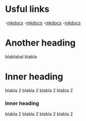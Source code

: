 # Usful links
-[mkdocs](https://squidfunk.github.io/mkdocs-material/setup/changing-the-colors/)
-[mkdocs](https://squidfunk.github.io/mkdocs-material/setup/changing-the-colors/)
-[mkdocs](https://squidfunk.github.io/mkdocs-material/setup/changing-the-colors/)
-[mkdocs](https://squidfunk.github.io/mkdocs-material/setup/changing-the-colors/)
# Another heading




blablabal
 blabla 
# Inner heading
 blabla 2
 blabla 2
 blabla 2
 blabla 2

### Inner heading
 blabla 2
 blabla 2
 blabla 2
 blabla 2
